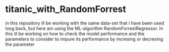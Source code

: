 # titanic_with_RandomForrest
in this repository ill be working with the same data-set that i have been used long back,
but here am using the ML-algorithm RandomForrestRegressor. In this ill be working on how 
to check the model performance and the parameters to consider to impure its performance 
by incresing or decresing the parameter

